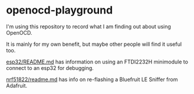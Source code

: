 # openocd-playground

I'm using this repository to record what I am finding out about using OpenOCD.

It is mainly for my own benefit, but maybe other people will find it useful too.

[esp32/README.md](esp32/README.md>) has information on using an FTDI2232H minimodule to connect to an esp32 for debugging.

[nrf51822/readme.md](nrf51822/readme.md) has info on re-flashing a Bluefruit LE Sniffer from Adafruit.